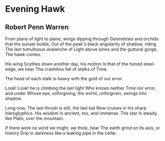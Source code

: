 # Evening Hawk
## Robert Penn Warren
From plane of light to plane, wings dipping through
Geometries and orchids that the sunset builds,
Out of the peak's black angularity of shadow, riding
The last tumultuous avalanche of
Light above pines and the guttural gorge,
The hawk comes.

His wing
Scythes down another day, his motion
Is that of the honed steel-edge, we hear
The crashless fall of stalks of Time.

The head of each stalk is heavy with the gold of our error.

Look! Look! he is climbing the last light
Who knows neither Time nor error, and under
Whose eye, unforgiving, the world, unforgiven, swings
Into shadow.

Long now,
The last thrush is still, the last bat
Now cruises in his sharp hieroglyphics. His wisdom
Is ancient, too, and immense. The star
Is steady, like Plato, over the mountain.

If there were no wind we might, we think, hear
The earth grind on its axis, or history
Drip in darkness like a leaking pipe in the cellar.